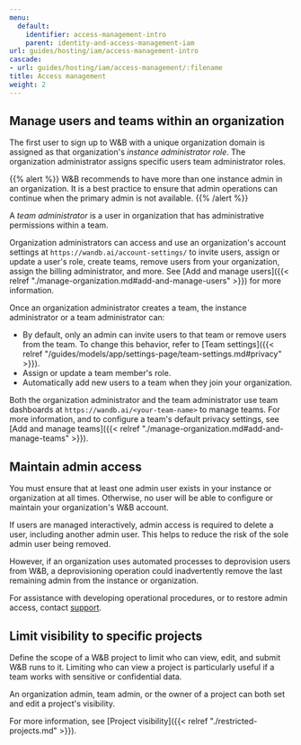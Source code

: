 ```yaml
---
menu:
  default:
    identifier: access-management-intro
    parent: identity-and-access-management-iam
url: guides/hosting/iam/access-management-intro
cascade:
- url: guides/hosting/iam/access-management/:filename
title: Access management
weight: 2
---
```


## Manage users and teams within an organization
The first user to sign up to W&B with a unique organization domain is assigned as that organization's *instance administrator role*. The organization administrator assigns specific users team administrator roles.

{{% alert %}}
W&B recommends to have more than one instance admin in an organization. It is a best practice to ensure that admin operations can continue when the primary admin is not available. 
{{% /alert %}}

A *team administrator* is a user in organization that has administrative permissions within a team. 

Organization administrators can access and use an organization's account settings at `https://wandb.ai/account-settings/` to invite users, assign or update a user's role, create teams, remove users from your organization, assign the billing administrator, and more. See [Add and manage users]({{< relref "./manage-organization.md#add-and-manage-users" >}}) for more information. 

Once an organization administrator creates a team, the instance administrator or a team administrator can:

- By default, only an admin can invite users to that team or remove users from the team. To change this behavior, refer to [Team settings]({{< relref "/guides/models/app/settings-page/team-settings.md#privacy" >}}).
- Assign or update a team member's role.
- Automatically add new users to a team when they join your organization.

Both the organization administrator and the team administrator use team dashboards at `https://wandb.ai/<your-team-name>` to manage teams. For more information, and to configure a team's default privacy settings, see [Add and manage teams]({{< relref "./manage-organization.md#add-and-manage-teams" >}}).

## Maintain admin access
You must ensure that at least one admin user exists in your instance or organization at all times. Otherwise, no user will be able to configure or maintain your organization's W&B account.

If users are managed interactively, admin access is required to delete a user, including another admin user. This helps to reduce the risk of the sole admin user being removed.

However, if an organization uses automated processes to deprovision users from W&B, a deprovisioning operation could inadvertently remove the last remaining admin from the instance or organization.

For assistance with developing operational procedures, or to restore admin access, contact [support](mailto:support@wandb.com).

## Limit visibility to specific projects

Define the scope of a W&B project to limit who can view, edit, and submit W&B runs to it. Limiting who can view a project is particularly useful if a team works with sensitive or confidential data.

An organization admin, team admin, or the owner of a project can both set and edit a project's visibility. 

For more information, see [Project visibility]({{< relref "./restricted-projects.md" >}}).